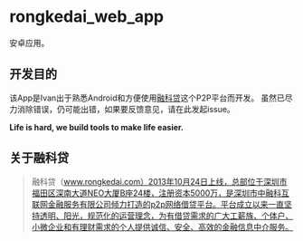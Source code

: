 # rongkedai_web_app
安卓应用。

## 开发目的 ##
该App是Ivan出于熟悉Android和方便使用[融科贷](http://www.rongkedai.com/)这个P2P平台而开发。
虽然已尽力消除错误，仍可能出错，如果要反馈意见，请在此发起issue。

**Life is hard, we build tools to make life easier.**

## 关于融科贷 ##
>融科贷（www.rongkedai.com）2013年10月24日上线，总部位于深圳市福田区深南大道NEO大厦B座24楼，注册资本5000万，是深圳市中融科互联网金融服务有限公司倾力打造的p2p网络借贷平台。平台成立以来一直坚持透明、阳光，规范化的运营理念，为有借贷需求的广大工薪族、个体户、小微企业和有理财需求的个人提供诚信、安全、高效的金融信息中介服务。
